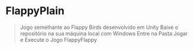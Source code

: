 # FlappyPlain
>Jogo semelhante ao Flappy Birds desenvolvido em Unity
>Baixe o repositório na sua máquina local com Windows
>Entre na Pasta Jogar e Execute o Jogo FlappyFlappy
